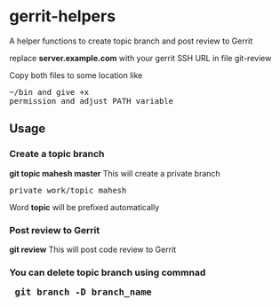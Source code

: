 # gerrit-helpers
A helper functions to create topic branch and post review to Gerrit

replace **server.example.com** with your gerrit SSH URL in file git-review

Copy both files to some location like <pre>~/bin and give +x permission and adjust PATH variable</pre>

## Usage

### Create a topic branch

**git topic mahesh master**
This will create a private branch <pre>private_work/topic_mahesh</pre>
Word **topic** will be prefixed automatically 



### Post review to Gerrit
**git review**
This will post code review to Gerrit


### You can delete topic branch using commnad <pre> git branch -D branch_name </pre>





